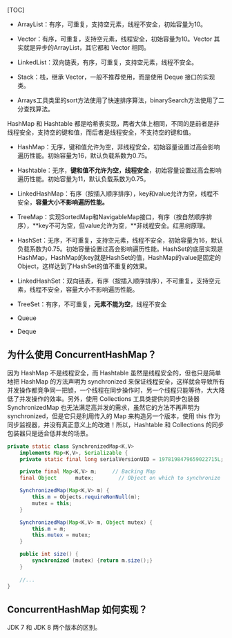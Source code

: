 [TOC]


- ArrayList：有序，可重复，支持空元素，线程不安全，初始容量为10。
- Vector：有序，可重复，支持空元素，线程安全，初始容量为10。Vector 其实就是异步的ArrayList，其它都和 Vector 相同。
- LinkedList：双向链表，有序，可重复，支持空元素，线程不安全。
- Stack：栈，继承 Vector，一般不推荐使用，而是使用 Deque 接口的实现类。



- Arrays工具类里的sort方法使用了快速排序算法，binarySearch方法使用了二分查找算法。



HashMap 和 Hashtable 都是哈希表实现，两者大体上相同，不同的是前者是非线程安全，支持空的键和值，而后者是线程安全，不支持空的键和值。

- HashMap：无序，键和值允许为空，非线程安全，初始容量设置过高会影响遍历性能。初始容量为16，默认负载系数为0.75。
- Hashtable：无序，**键和值不允许为空，线程安全**，初始容量设置过高会影响遍历性能。初始容量为11，默认负载系数为0.75。
- LinkedHashMap：有序（按插入顺序排序），key和value允许为空，线程不安全，**容量大小不影响遍历性能。**
- TreeMap：实现SortedMap和NavigableMap接口，有序（按自然顺序排序），**key不可为空，但value允许为空，**非线程安全。红黑树原理。



- HashSet：无序，不可重复，支持空元素，线程不安全，初始容量为16，默认负载系数为0.75。初始容量设置过高会影响遍历性能。HashSet的底层实现是HashMap，HashMap的key就是HashSet的值，HashMap的value是固定的Object，这样达到了HashSet的值不重复的效果。
- LinkedHashSet：双向链表，有序（按插入顺序排序），不可重复，支持空元素，线程不安全，容量大小不影响遍历性能。
- TreeSet：有序，不可重复，**元素不能为空**，线程不安全



- Queue
- Deque



## 为什么使用 ConcurrentHashMap？

因为 HashMap 不是线程安全，而 Hashtable 虽然是线程安全的，但也只是简单地把 HashMap 的方法声明为 synchronized 来保证线程安全，这样就会导致所有并发操作都竞争同一把锁，一个线程在同步操作时，另一个线程只能等待，大大降低了并发操作的效率。另外，使用 Collections 工具类提供的同步包装器 SynchronizedMap 也无法满足高并发的需求，虽然它的方法不再声明为 synchronized，但是它只是利用传入的 Map 来构造另一个版本，使用 this 作为同步监视器，并没有真正意义上的改进！所以，Hashtable 和 Collections 的同步包装器只是适合低并发的场景。

```java
private static class SynchronizedMap<K,V>
    implements Map<K,V>, Serializable {
    private static final long serialVersionUID = 1978198479659022715L;

    private final Map<K,V> m;     // Backing Map
    final Object      mutex;        // Object on which to synchronize

    SynchronizedMap(Map<K,V> m) {
        this.m = Objects.requireNonNull(m);
        mutex = this;
    }

    SynchronizedMap(Map<K,V> m, Object mutex) {
        this.m = m;
        this.mutex = mutex;
    }

    public int size() {
        synchronized (mutex) {return m.size();}
    }
    
    //...
}    
```



## ConcurrentHashMap 如何实现？

JDK 7 和 JDK 8 两个版本的区别。